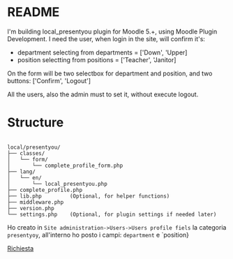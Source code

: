 # README
I'm building local_presentyou plugin for Moodle 5.+, using Moodle Plugin Development.
I need the user, when login in the site, will confirm it's:
* department selecting from departments = ['Down', 'Upper]
* position selectting from positions = ['Teacher', 'Janitor]

On the form will be two selectbox for department and position, and two buttons: ['Confirm', 'Logout']

All the users, also the admin must to set it, without execute logout.

# Structure
```

local/presentyou/
├── classes/
│   └── form/
│       └── complete_profile_form.php
├── lang/
│   └── en/
│       └── local_presentyou.php
├── complete_profile.php
├── lib.php         (Optional, for helper functions)
├── middleware.php
├── version.php
└── settings.php    (Optional, for plugin settings if needed later)
```

Ho creato in `Site administration->Users->Users profile fiels` la 
categoria `presentyoy`, all'interno ho posto i campi: `department` e `position}

[Richiesta](https://gemini.google.com/app/0f9481bcd81c44db?is_sa=1&is_sa=1&android-min-version=301356232&ios-min-version=322.0&campaign_id=bkws&utm_source=sem&utm_source=google&utm_medium=paid-media&utm_medium=cpc&utm_campaign=bkws&utm_campaign=2024itIT_gemfeb&pt=9008&mt=8&ct=p-growth-sem-bkws&gad_source=1&gclid=CjwKCAjw7pO_BhAlEiwA4pMQvIZVbGVlw4CR0U6HgTcHBlWM67d5ztq_pV0qfUM-O5gSYpyQVZs-UxoCS-cQAvD_BwE&gclsrc=aw.ds)


